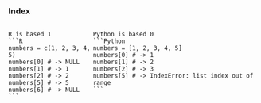 <style>
  .flex { display: flex }
</style>


### Index
<div class="flex">

  <div>
  
    R is based 1
    ```R
    numbers = c(1, 2, 3, 4, 5)
    numbers[0] # -> NULL
    numbers[1] # -> 1
    numbers[2] # -> 2
    numbers[5] # -> 5
    numbers[6] # -> NULL
    ```

  </div>
  <div>
  
    Python is based 0
    ```Python
    numbers = [1, 2, 3, 4, 5]
    numbers[0] # -> 1
    numbers[1] # -> 2
    numbers[2] # -> 3
    numbers[5] # -> IndexError: list index out of range
    ```
  
  </div>  
</div>
